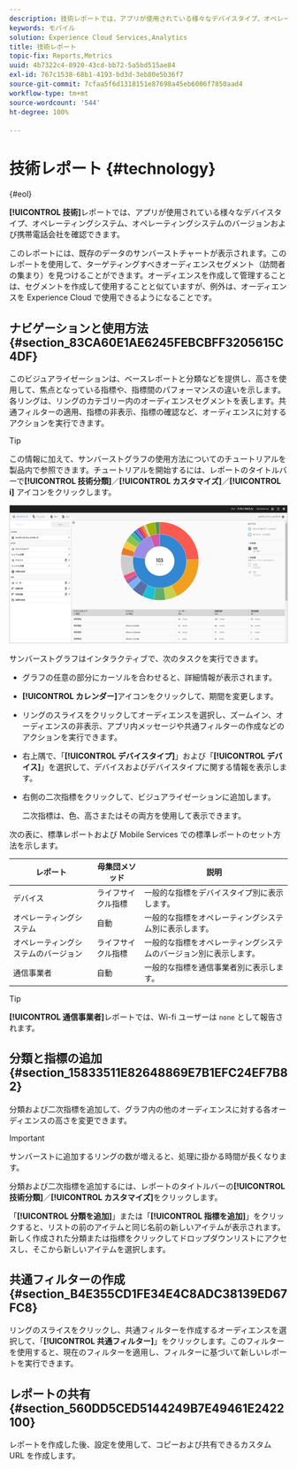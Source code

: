 ```yaml
---
description: 技術レポートでは、アプリが使用されている様々なデバイスタイプ、オペレーティングシステム、オペレーティングシステムのバージョンおよび携帯電話会社を確認できます。
keywords: モバイル
solution: Experience Cloud Services,Analytics
title: 技術レポート
topic-fix: Reports,Metrics
uuid: 4b7322c4-8920-43cd-bb72-5a5bd515ae84
exl-id: 767c1538-68b1-4193-bd3d-3eb80e5b36f7
source-git-commit: 7cfaa5f6d1318151e87698a45eb6006f7850aad4
workflow-type: tm+mt
source-wordcount: '544'
ht-degree: 100%

---
```


# 技術レポート {#technology}

{#eol}

**[!UICONTROL 技術]**&#x200B;レポートでは、アプリが使用されている様々なデバイスタイプ、オペレーティングシステム、オペレーティングシステムのバージョンおよび携帯電話会社を確認できます。

このレポートには、既存のデータのサンバーストチャートが表示されます。このレポートを使用して、ターゲティングすべきオーディエンスセグメント（訪問者の集まり）を見つけることができます。オーディエンスを作成して管理することは、セグメントを作成して使用することと似ていますが、例外は、オーディエンスを Experience Cloud で使用できるようになることです。

## ナビゲーションと使用方法 {#section_83CA60E1AE6245FEBCBFF3205615C4DF}

このビジュアライゼーションは、ベースレポートと分類などを提供し、高さを使用して、焦点となっている指標や、指標間のパフォーマンスの違いを示します。各リングは、リングのカテゴリー内のオーディエンスセグメントを表します。共通フィルターの適用、指標の非表示、指標の確認など、オーディエンスに対するアクションを実行できます。

>[!TIP]
>
>この情報に加えて、サンバーストグラフの使用方法についてのチュートリアルを製品内で参照できます。チュートリアルを開始するには、レポートのタイトルバーで&#x200B;**[!UICONTROL 技術分類]**／**[!UICONTROL カスタマイズ]**／**[!UICONTROL i]** アイコンをクリックします。

![](assets/report_technology.png)

サンバーストグラフはインタラクティブで、次のタスクを実行できます。

* グラフの任意の部分にカーソルを合わせると、詳細情報が表示されます。
* **[!UICONTROL カレンダー]**&#x200B;アイコンをクリックして、期間を変更します。
* リングのスライスをクリックしてオーディエンスを選択し、ズームイン、オーディエンスの非表示、アプリ内メッセージや共通フィルターの作成などのアクションを実行できます。
* 右上隅で、「**[!UICONTROL デバイスタイプ]**」および「**[!UICONTROL デバイス]**」を選択して、デバイスおよびデバイスタイプに関する情報を表示します。

* 右側の二次指標をクリックして、ビジュアライゼーションに追加します。

   二次指標は、色、高さまたはその両方を使用して表示できます。

次の表に、標準レポートおよび Mobile Services での標準レポートのセット方法を示します。

| レポート | 母集団メソッド | 説明 |
|--- |--- |--- |
| デバイス | ライフサイクル指標 | 一般的な指標をデバイスタイプ別に表示します。 |
| オペレーティングシステム | 自動 | 一般的な指標をオペレーティングシステム別に表示します。 |
| オペレーティングシステムのバージョン | ライフサイクル指標 | 一般的な指標をオペレーティングシステムのバージョン別に表示します。 |
| 通信事業者 | 自動 | 一般的な指標を通信事業者別に表示します。 |

>[!TIP]
>
>**[!UICONTROL 通信事業者]**&#x200B;レポートでは、Wi-fi ユーザーは `none` として報告されます。


## 分類と指標の追加 {#section_15833511E82648869E7B1EFC24EF7B82}

分類および二次指標を追加して、グラフ内の他のオーディエンスに対する各オーディエンスの高さを変更できます。

>[!IMPORTANT]
>
>サンバーストに追加するリングの数が増えると、処理に掛かる時間が長くなります。

分類および二次指標を追加するには、レポートのタイトルバーの&#x200B;**[!UICONTROL 技術分類]**／**[!UICONTROL カスタマイズ]**&#x200B;をクリックします。

「**[!UICONTROL 分類を追加]**」または「**[!UICONTROL 指標を追加]**」をクリックすると、リストの前のアイテムと同じ名前の新しいアイテムが表示されます。新しく作成された分類または指標をクリックしてドロップダウンリストにアクセスし、そこから新しいアイテムを選択します。

## 共通フィルターの作成 {#section_B4E355CD1FE34E4C8ADC38139ED67FC8}

リングのスライスをクリックし、共通フィルターを作成するオーディエンスを選択して、「**[!UICONTROL 共通フィルター]**」をクリックします。このフィルターを使用すると、現在のフィルターを適用し、フィルターに基づいて新しいレポートを実行できます。

## レポートの共有 {#section_560DD5CED5144249B7E49461E2422100}

レポートを作成した後、設定を使用して、コピーおよび共有できるカスタム URL を作成します。
